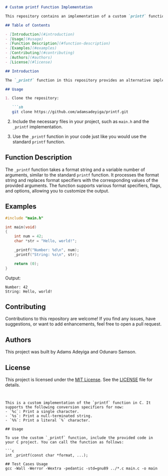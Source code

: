 
```markdown
# Custom printf Function Implementation

This repository contains an implementation of a custom `printf` function in C. The function is designed to mimic the behavior of the standard `printf` function found in the C standard library.

## Table of Contents

- [Introduction](#introduction)
- [Usage](#usage)
- [Function Description](#function-description)
- [Examples](#examples)
- [Contributing](#contributing)
- [Authors](#authors)
- [License](#license)

## Introduction

The `_printf` function in this repository provides an alternative implementation of the `printf` function, allowing you to format and print text in a specified way. It supports various formatting options, including flags, width, precision, and data types.

## Usage

1. Clone the repository:

   ```sh
   git clone https://github.com/adamsadeyiga/printf.git
   ```

2. Include the necessary files in your project, such as `main.h` and the `_printf` implementation.

3. Use the `_printf` function in your code just like you would use the standard `printf` function.

## Function Description

The `_printf` function takes a format string and a variable number of arguments, similar to the standard `printf` function. It processes the format string and replaces format specifiers with the corresponding values of the provided arguments. The function supports various format specifiers, flags, and options, allowing you to customize the output.

## Examples

```c
#include "main.h"

int main(void)
{
    int num = 42;
    char *str = "Hello, world!";

    _printf("Number: %d\n", num);
    _printf("String: %s\n", str);

    return (0);
}
```

Output:

```
Number: 42
String: Hello, world!
```

## Contributing

Contributions to this repository are welcome! If you find any issues, have suggestions, or want to add enhancements, feel free to open a pull request.

## Authors

This project was built by Adams Adeyiga and Odunaro Samson.

## License

This project is licensed under the [MIT License](LICENSE). See the [LICENSE](LICENSE) file for details.
```


This is a custom implementation of the `printf` function in C. It supports the following conversion specifiers for now:
- `%c`: Print a single character.
- `%s`: Print a null-terminated string.
- `%%`: Print a literal `%` character.

## Usage

To use the custom `_printf` function, include the provided code in your C project. You can call the function as follows:

```c
int _printf(const char *format, ...);

## Test Cases Usage
gcc -Wall -Werror -Wextra -pedantic -std=gnu89 ../*.c main.c -o main
